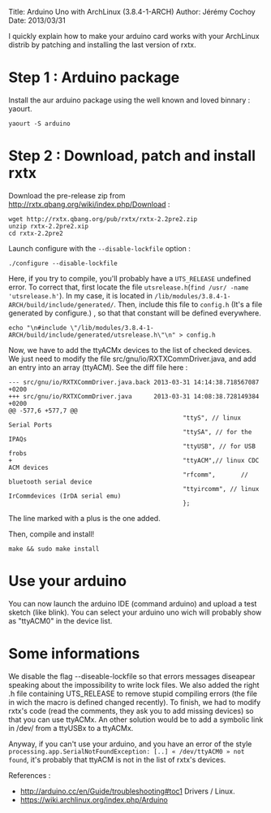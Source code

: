 ﻿Title: Arduino Uno with ArchLinux (3.8.4-1-ARCH)
Author: Jérémy Cochoy
Date: 2013/03/31

I quickly explain how to make your arduino card works with your ArchLinux distrib by patching and installing the last version of rxtx.

Step 1 : Arduino package
========================

Install the aur arduino package using the well known and loved binnary : yaourt.

``` {.shell}
yaourt -S arduino
```

Step 2 : Download, patch and install rxtx
=========================================

Download the pre-release zip from <http://rxtx.qbang.org/wiki/index.php/Download> :

``` {.shell}
wget http://rxtx.qbang.org/pub/rxtx/rxtx-2.2pre2.zip
unzip rxtx-2.2pre2.xip
cd rxtx-2.2pre2
```

Launch configure with the `--disable-lockfile` option :

``` {.shell}
./configure --disable-lockfile
```

Here, if you try to compile, you'll probably have a `UTS_RELEASE` undefined error. To correct that, first locate the file `utsrelease.h`(`find /usr/ -name 'utsrelease.h'`). In my case, it is located in `/lib/modules/3.8.4-1-ARCH/build/include/generated/`. Then, include this file to `config.h` (It's a file generated by configure.) , so that that constant will be defined everywhere.

``` {.shell}
echo "\n#include \"/lib/modules/3.8.4-1-ARCH/build/include/generated/utsrelease.h\"\n" > config.h
```

Now, we have to add the ttyACMx devices to the list of checked devices. We just need to modify the file src/gnu/io/RXTXCommDriver.java, and add an entry into an array (ttyACM). See the diff file here :

``` {.shell}
--- src/gnu/io/RXTXCommDriver.java.back 2013-03-31 14:14:38.718567087 +0200
+++ src/gnu/io/RXTXCommDriver.java      2013-03-31 14:08:38.728149384 +0200
@@ -577,6 +577,7 @@
                                                "ttyS", // linux Serial Ports
                                                "ttySA", // for the IPAQs
                                                "ttyUSB", // for USB frobs
+                                               "ttyACM",// linux CDC ACM devices
                                                "rfcomm",       // bluetooth serial device
                                                "ttyircomm", // linux IrCommdevices (IrDA serial emu)
                                                };
```

The line marked with a plus is the one added.

Then, compile and install!

``` {.shell}
make && sudo make install
```

Use your arduino
================

You can now launch the arduino IDE (command arduino) and upload a test sketch (like blink). You can select your arduino uno wich will probably show as "ttyACM0" in the device list.

Some informations
=================

We disable the flag --diseable-lockfile so that errors messages diseapear speaking about the impossibility to write lock files. We also added the right .h file containing UTS_RELEASE to remove stupid compiling errors (the file in wich the macro is defined changed recently). To finish, we had to modify rxtx's code (read the comments, they ask you to add missing devices) so that you can use ttyACMx. An other solution would be to add a symbolic link in /dev/ from a ttyUSBx to a ttyACMx.

Anyway, if you can't use your arduino, and you have an error of the style `processing.app.SerialNotFoundException: [..] « /dev/ttyACM0 » not found`, it's probably that ttyACM is not in the list of rxtx's devices.

References :
  * <http://arduino.cc/en/Guide/troubleshooting#toc1> Drivers / Linux.
  * <https://wiki.archlinux.org/index.php/Arduino>